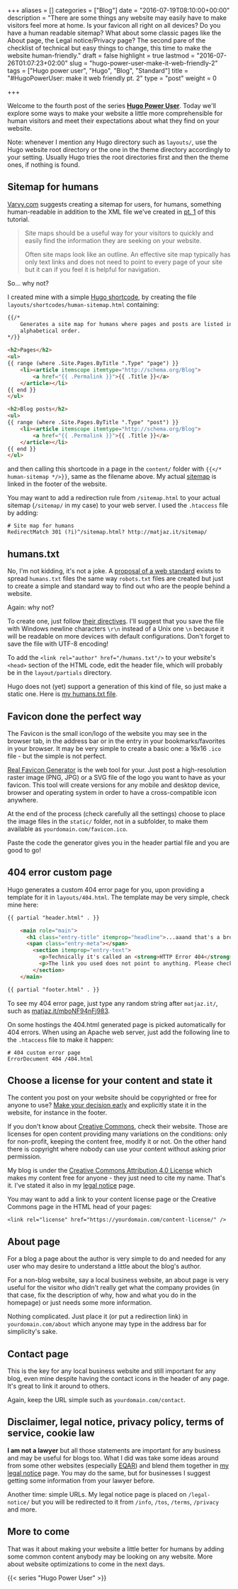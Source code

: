 +++
aliases      = []
categories   = ["Blog"]
date         = "2016-07-19T08:10:00+00:00"
description  = "There are some things any website may easily have to make visitors feel more at home. Is your favicon all right on all devices? Do you have a human readable sitemap? What about some classic pages like the About page, the Legal notice/Privacy page? The second pare of the checklist of technical but easy things to change, this time to make the website human-friendly."
draft        = false
highlight    = true
lastmod      = "2016-07-26T01:07:23+02:00"
slug         = "hugo-power-user-make-it-web-friendly-2"
tags         = ["Hugo power user", "Hugo", "Blog", "Standard"]
title        = "#HugoPowerUser: make it web friendly pt. 2"
type         = "post"
weight       = 0

+++

Welcome to the fourth post of the series
**[Hugo Power User](/tags/hugo-power-user/)**. Today we'll explore some ways to
make your website a little more comprehensible for human visitors and meet their
expectations about what they find on your website.

Note: whenever I mention any Hugo directory such as `layouts/`, use the Hugo
website root directory or the one in the theme directory accordingly to your
setting. Usually Hugo tries the root directories first and then the theme ones,
if nothing is found.


## Sitemap for humans

[Varvy.com](https://varvy.com/sitemaps.html) suggests creating a sitemap for
users, for humans, something human-readable in addition to the XML file we've
created in [pt. 1](/hugo-power-user-make-it-web-friendly-1/) of this tutorial.

> Site maps should be a useful way for your visitors to quickly and easily find
> the information they are seeking on your website.
> 
> Often site maps look like an outline. An effective site map typically has only
> text links and does not need to point to every page of your site but it can if
> you feel it is helpful for navigation.

So&hellip; why not?

I created mine with a simple
[Hugo shortcode](https://gohugo.io/extras/shortcodes/), by creating the file
`layouts/shortcodes/human-sitemap.html` containing:

```html
{{/*
    Generates a site map for humans where pages and posts are listed in
    alphabetical order.
*/}}

<h2>Pages</h2>
<ul>
{{ range (where .Site.Pages.ByTitle ".Type" "page") }}
    <li><article itemscope itemtype="http://schema.org/Blog">
        <a href="{{ .Permalink }}">{{ .Title }}</a>
    </article></li>
{{ end }}
</ul>

<h2>Blog posts</h2>
<ul>
{{ range (where .Site.Pages.ByTitle ".Type" "post") }}
    <li><article itemscope itemtype="http://schema.org/Blog">
        <a href="{{ .Permalink }}">{{ .Title }}</a>
    </article></li>
{{ end }}
</ul>
```

and then calling this shortcode in a page in the `content/` folder with `{{</*
human-sitemap */>}}`, same as the filename above. My actual [sitemap](/sitemap/)
is linked in the footer of the website.

You may want to add a redirection rule from `/sitemap.html` to your actual
sitemap (`/sitemap/` in my case) to your web server. I used the `.htaccess` file
by adding:

```nginx
# Site map for humans
RedirectMatch 301 (?i)^/sitemap.html? http://matjaz.it/sitemap/
```


## humans.txt

No, I'm not kidding, it's not a joke. A
[proposal of a web standard](http://humanstxt.org/) exists to spread
`humans.txt` files the same way `robots.txt` files are created but just to
create a simple and standard way to find out who are the people behind a
website.

Again: why not?

To create one, just follow
[their directives](http://humanstxt.org/Standard.html). I'll suggest that you
save the file with Windows newline characters `\r\n` instead of a Unix one `\n`
because it will be readable on more devices with default configurations. Don't
forget to save the file with UTF-8 encoding!

To add the `<link rel="author" href="/humans.txt"/>` to your website's `<head>`
section of the HTML code, edit the header file, which will probably be in the
`layout/partials` directory.

Hugo does not (yet) support a generation of this kind of file, so just make a
static one. Here is [my humans.txt file](/humans.txt).


## Favicon done the perfect way

The Favicon is the small icon/logo of the website you may see in the browser
tab, in the address bar or in the entry in your bookmarks/favorites in your
browser. It may be very simple to create a basic one: a 16x16 `.ico` file - but
the simple is not perfect.

[Real Favicon Generator](https://realfavicongenerator.net/) is the web tool for
your. Just post a high-resolution raster image (PNG, JPG) or a SVG file of the
logo you want to have as your favicon. This tool will create versions for any
mobile and desktop device, browser and operating system in order to have a
cross-compatible icon anywhere.

At the end of the process (check carefully all the settings) choose to place the
image files in the `static/` folder, not in a subfolder, to make them available
as `yourdomain.com/favicon.ico`.

Paste the code the generator gives you in the header partial file and you are
good to go!


## 404 error custom page

Hugo generates a custom 404 error page for you, upon providing a template for it
in `layouts/404.html`. The template may be very simple, check mine here:

```html
{{ partial "header.html" . }}

    <main role="main">
	  <h1 class="entry-title" itemprop="headline">...aaand that's a broken link!</h1>
      <span class="entry-meta"></span>
		<section itemprop="entry-text">
          <p>Technically it's called an <strong>HTTP Error 404</strong>.</p>
          <p>The link you used does not point to anything. Please check it for any typing errors. If you think I have misplaced it, be a kind person and <a href="{{ .Site.BaseURL }}contact/">contact me</a> so I'll fix it. Thanks!</p>
        </section>
    </main>

{{ partial "footer.html" . }}
```

To see my 404 error page, just type any random string after `matjaz.it/`, such
as [matjaz.it/mboNF94nFj983](/mboNF94nFj983).

On some hostings the 404.html generated page is picked automatically for 404
errors. When using an Apache web server, just add the following line to the
`.htaccess` file to make it happen:

```nginx
# 404 custom error page
ErrorDocument 404 /404.html
```


## Choose a license for your content and state it

The content you post on your website should be copyrighted or free for anyone to
use?
[Make your decision early](https://blog.codinghorror.com/pick-a-license-any-license/)
and explicitly state it in the website, for instance in the footer.

If you don't know about [Creative Commons](https://creativecommons.org/), check
their website. Those are licenses for open content providing many variations on
the conditions: only for non-profit, keeping the content free, modify it or
not. On the other hand there is copyright where nobody can use your content
without asking prior permission.

My blog is under the
[Creative Commons Attribution 4.0 License](https://creativecommons.org/licenses/by/4.0/)
which makes my content free for anyone - they just need to cite my name. That's
it. I've stated it also in my [legal notice](/legal-notice/) page.

You may want to add a link to your content license page or the Creative Commons
page in the HTML head of your pages:

```
<link rel="license" href="https://yourdomain.com/content-license/" />
```


## About page

For a blog a page about the author is very simple to do and needed for any user
who may desire to understand a little about the blog's author.

For a non-blog website, say a local business website, an about page is very
useful for the visitor who didn't really get what the company provides (in that
case, fix the description of why, how and what you do in the homepage) or just
needs some more information.

Nothing complicated. Just place it (or put a redirection link) in
`yourdomain.com/about` which anyone may type in the address bar for simplicity's
sake.


## Contact page

This is the key for any local business website and still important for any blog,
even mine despite having the contact icons in the header of any page. It's great
to link it around to others.

Again, keep the URL simple such as `yourdomain.com/contact`.


## Disclaimer, legal notice, privacy policy, terms of service, cookie law

**I am not a lawyer** but all those statements are important for any business
and may be useful for blogs too. What I did was take some ideas around from some
other websites (especially
[EQAR](https://www.eqar.eu/about/topnav/legal-notice.html)) and blend them
together in [my legal notice](/legal-notice/) page. You may do the same, but for
businesses I suggest getting some information from your lawyer before.

Another time: simple URLs. My legal notice page is placed on `/legal-notice/`
but you will be redirected to it from `/info`, `/tos`, `/terms`, `/privacy` and
more.


## More to come

That was it about making your website a little better for humans by adding some
common content anybody may be looking on any website. More about website
optimizations to come in the next days.

{{< series "Hugo Power User" >}}
